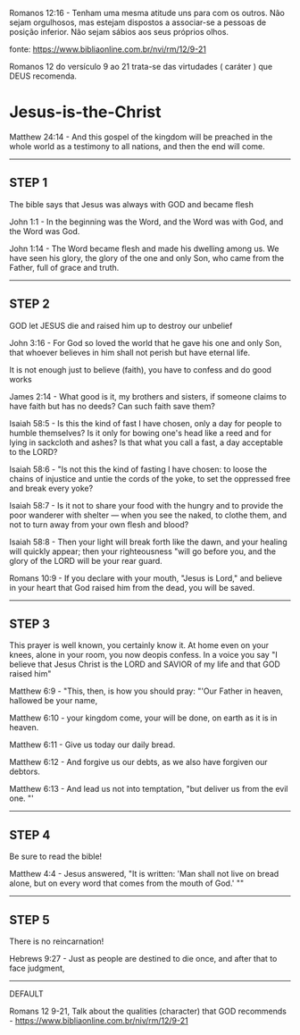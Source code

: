 Romanos 12:16 - Tenham uma mesma atitude uns para com os outros. Não sejam orgulhosos, mas estejam dispostos a associar-se a pessoas de posição inferior. Não sejam sábios aos seus próprios olhos.

fonte: https://www.bibliaonline.com.br/nvi/rm/12/9-21

Romanos 12 do versículo 9 ao 21 trata-se das virtudades ( caráter ) que DEUS recomenda.


# Jesus-is-the-Christ
Matthew 24:14 - And this gospel of the kingdom will be preached in the whole world as a testimony to all nations, and then the end will come.



---
## STEP 1

The bible says that Jesus was always with GOD and became flesh

John 1:1 - In the beginning was the Word, and the Word was with God, and the Word was God.

John 1:14 - The Word became flesh and made his dwelling among us. We have seen his glory, the glory of the one and only Son, who came from the Father, full of grace and truth.

---
## STEP 2

GOD let JESUS die and raised him up to destroy our unbelief

John 3:16 - For God so loved the world that he gave his one and only Son, that whoever believes in him shall not perish but have eternal life.

It is not enough just to believe (faith), you have to confess and do good works

James 2:14 - What good is it, my brothers and sisters, if someone claims to have faith but has no deeds? Can such faith save them?

Isaiah 58:5 - Is this the kind of fast I have chosen, only a day for people to humble themselves? Is it only for bowing one's head like a reed and for lying in sackcloth and ashes? Is that what you call a fast, a day acceptable to the LORD?

Isaiah 58:6 -  "Is not this the kind of fasting I have chosen: to loose the chains of injustice and untie the cords of the yoke, to set the oppressed free and break every yoke?

Isaiah 58:7 - Is it not to share your food with the hungry and to provide the poor wanderer with shelter — when you see the naked, to clothe them, and not to turn away from your own flesh and blood?

Isaiah 58:8 - Then your light will break forth like the dawn, and your healing will quickly appear; then your righteousness "will go before you, and the glory of the LORD will be your rear guard.

Romans 10:9 - If you declare with your mouth, "Jesus is Lord," and believe in your heart that God raised him from the dead, you will be saved.

---
## STEP 3

This prayer is well known, you certainly know it. At home even on your knees, alone in your room, you now deopis confess. In a voice you say "I believe that Jesus Christ is the LORD and SAVIOR of my life and that GOD raised him"

Matthew 6:9 - "This, then, is how you should pray: "'Our Father in heaven, hallowed be your name,

Matthew 6:10 - your kingdom come, your will be done, on earth as it is in heaven.

Matthew 6:11 - Give us today our daily bread.

Matthew 6:12 - And forgive us our debts, as we also have forgiven our debtors.

Matthew 6:13 - And lead us not into temptation, "but deliver us from the evil one. "'

---
## STEP 4

Be sure to read the bible!

Matthew 4:4 - Jesus answered, "It is written: 'Man shall not live on bread alone, but on every word that comes from the mouth of God.' ""

---
## STEP 5

There is no reincarnation!

Hebrews 9:27 - Just as people are destined to die once, and after that to face judgment,

---
DEFAULT

Romans 12 9-21, Talk about the qualities (character) that GOD recommends - https://www.bibliaonline.com.br/niv/rm/12/9-21
